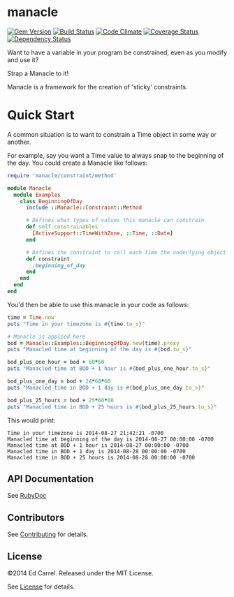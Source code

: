 manacle
=======
[![Gem Version](https://badge.fury.io/rb/manacle.png)](http://badge.fury.io/rb/manacle)
[![Build Status](https://travis-ci.org/azanar/manacle.png?branch=wip)](https://travis-ci.org/azanar/manacle)
[![Code Climate](https://codeclimate.com/github/azanar/manacle.png)](https://codeclimate.com/github/azanar/manacle)
[![Coverage Status](https://coveralls.io/repos/azanar/manacle/badge.png?branch=master)](https://coveralls.io/r/azanar/manacle?branch=master)
[![Dependency Status](https://gemnasium.com/azanar/manacle.png)](https://gemnasium.com/azanar/manacle)

Want to have a variable in your program be constrained, even as you modify and use it?

Strap a Manacle to it!

Manacle is a framework for the creation of 'sticky' constraints.

Quick Start
===========

A common situation is to want to constrain a Time object in some way or another.

For example, say you want a Time value to always snap to the beginning of the day. You could create a Manacle like follows:

```ruby
require 'manacle/constraint/method'

module Manacle
  module Examples
    class BeginningOfDay
      include ::Manacle::Constraint::Method

      # Defines what types of values this manacle can constrain
      def self.constrainables
        [ActiveSupport::TimeWithZone, ::Time, ::Date] 
      end

      # Defines the constraint to call each time the underlying object is modified.
      def constraint
        :beginning_of_day
      end
    end
  end
end
```

You'd then be able to use this manacle in your code as follows:

```ruby
time = Time.now
puts "Time in your timezone is #{time.to_s}"

# Manacle is applied here
bod = Manacle::Examples::BeginningOfDay.new(time).proxy
puts "Manacled time at beginning of the day is #{bod.to_s}"

bod_plus_one_hour = bod + 60*60
puts "Manacled time at BOD + 1 hour is #{bod_plus_one_hour.to_s}"

bod_plus_one_day = bod + 24*60*60
puts "Manacled time in BOD + 1 day is #{bod_plus_one_day.to_s}"

bod_plus_25_hours = bod + 25*60*60
puts "Manacled time in BOD + 25 hours is #{bod_plus_25_hours.to_s}"
```

This would print:

```
Time in your timezone is 2014-08-27 21:42:21 -0700
Manacled time at beginning of the day is 2014-08-27 00:00:00 -0700
Manacled time at BOD + 1 hour is 2014-08-27 00:00:00 -0700
Manacled time in BOD + 1 day is 2014-08-28 00:00:00 -0700
Manacled time in BOD + 25 hours is 2014-08-28 00:00:00 -0700
```

API Documentation
-------------

See [RubyDoc](http://rubydoc.info/github/azanar/manacle/index)

Contributors
------------

See [Contributing](CONTRIBUTING.md) for details.

License
-------

&copy;2014 Ed Carrel. Released under the MIT License.

See [License](LICENSE) for details.
